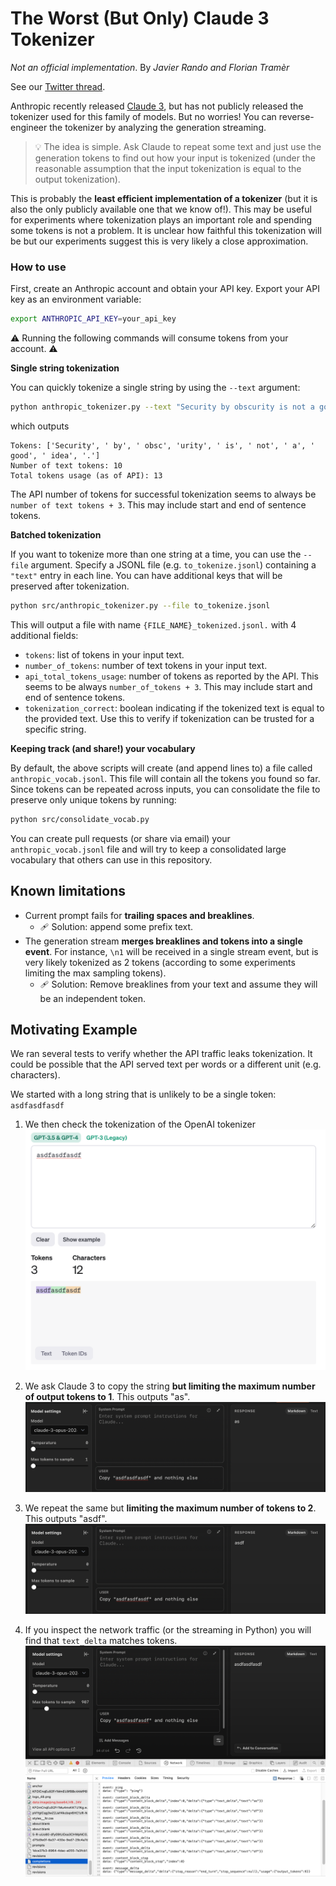 # The Worst (But Only) Claude 3 Tokenizer

_Not an official implementation_. By _Javier Rando and Florian Tramèr_

See our [Twitter thread](https://twitter.com/javirandor/status/1767602845111492685).

Anthropic recently released [Claude 3](https://www.anthropic.com/news/claude-3-family), but has not publicly released the tokenizer used for this family of models. But no worries! You can reverse-engineer the tokenizer by analyzing the generation streaming.

> 💡 The idea is simple. Ask Claude to repeat some text and just use the generation tokens to find out how your input is tokenized (under the reasonable assumption that the input tokenization is equal to the output tokenization).

This is probably the **least efficient implementation of a tokenizer** (but it is also the only publicly available one that we know of!). This may be useful for experiments where tokenization plays an important role and spending some tokens is not a problem. It is unclear how faithful this tokenization will be but our experiments suggest this is very likely a close approximation.

### How to use

First, create an Anthropic account and obtain your API key. Export your API key as an environment variable:

```bash
export ANTHROPIC_API_KEY=your_api_key
```

⚠️ Running the following commands will consume tokens from your account. ⚠️

**Single string tokenization**

You can quickly tokenize a single string by using the `--text` argument:

```bash
python anthropic_tokenizer.py --text "Security by obscurity is not a good idea."
```

which outputs
```
Tokens: ['Security', ' by', ' obsc', 'urity', ' is', ' not', ' a', ' good', ' idea', '.']
Number of text tokens: 10
Total tokens usage (as of API): 13
```

The API number of tokens for successful tokenization seems to always be `number of text tokens + 3`. This may include start and end of sentence tokens.

**Batched tokenization**

If you want to tokenize more than one string at a time, you can use the `--file` argument. Specify a JSONL file (e.g. `to_tokenize.jsonl`) containing a `"text"` entry in each line. You can have additional keys that will be preserved after tokenization.

```bash
python src/anthropic_tokenizer.py --file to_tokenize.jsonl
```

This will output a file with name `{FILE_NAME}_tokenized.jsonl.` with 4 additional fields:
* `tokens`: list of tokens in your input text.
* `number_of_tokens`: number of text tokens in your input text.
* `api_total_tokens_usage`: number of tokens as reported by the API. This seems to be always `number_of_tokens + 3`. This may include start and end of sentence tokens.
* `tokenization_correct`: boolean indicating if the tokenized text is equal to the provided text. Use this to verify if tokenization can be trusted for a specific string.

**Keeping track (and share!) your vocabulary**

By default, the above scripts will create (and append lines to) a file called `anthropic_vocab.jsonl`. This file will contain all the tokens you found so far. Since tokens can be repeated across inputs, you can consolidate the file to preserve only unique tokens by running:

```bash
python src/consolidate_vocab.py
```

You can create pull requests (or share via email) your `anthropic_vocab.jsonl` file and will try to keep a consolidated large vocabulary that others can use in this repository.

## Known limitations
* Current prompt fails for **trailing spaces and breaklines**.
  * 🩹 Solution: append some prefix text.
* The generation stream **merges breaklines and tokens into a single event**. For instance, `\n1` will be received in a single stream event, but is very likely tokenized as 2 tokens (according to some experiments limiting the max sampling tokens).
  * 🩹 Solution: Remove breaklines from your text and assume they will be an independent token.  

## Motivating Example

We ran several tests to verify whether the API traffic leaks tokenization. It could be possible that the API served text per words or a different unit (e.g. characters).

We started with a long string that is unlikely to be a single token: `asdfasdfasdf`

1. We then check the tokenization of the OpenAI tokenizer
![OpenAI tokenization for asdfasdfasdf](imgs/openai.png)

2. We ask Claude 3 to copy the string **but limiting the maximum number of output tokens to 1**. This outputs "as".
![Claude 3 first token for asdfasdfasdf](imgs/1token.png)

3. We repeat the same but **limiting the maximum number of tokens to 2**. This outputs "asdf".
![Claude 3 first token for asdfasdfasdf](imgs/2tokens.png)

4. If you inspect the network traffic (or the streaming in Python) you will find that `text_delta` matches tokens.
![Network traffic for asdfasdfasdf](imgs/traffic.png)

